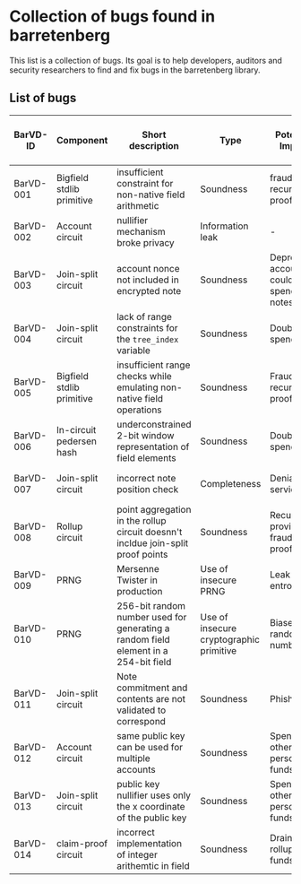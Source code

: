 # Collection of bugs found in barretenberg

This list is a collection of bugs. Its goal is to help developers, auditors and security researchers to find and fix bugs in the barretenberg library.

## List of bugs

| BarVD-ID | Component | Short description | Type | Potential Impact | Mechanism of finding | Found with a tool? | Found internally (yes or no) | Found by | Link to issue | Link to fix | Link to description |
|-----------|-----------|-------------------|------|------------------|----------------------|-------------------|------------------------------|-----------|--------------|------------|---------------------|
| BarVD-001 | Bigfield stdlib primitive| insufficient constraint for non-native field arithmetic | Soundness | fraudulent recursive proofs | Manual code review | No | Yes | | | | [Description](https://medium.com/@jaosef/54dff729a24f) |
| BarVD-002 | Account circuit | nullifier mechanism broke privacy | Information leak | - | Manual code review | No | Yes | | | | [Description](https://medium.com/@jaosef/54dff729a24f) |
| BarVD-003 | Join-split circuit | account nonce not included in encrypted note | Soundness | Deprecated account could spend notes | Manual code review | No | Yes | | | | [Description](https://medium.com/@jaosef/54dff729a24f) |
| BarVD-004 | Join-split circuit | lack of range constraints for the `tree_index` variable | Soundness | Double spending | Manual code review | No | Yes | Wedderburn | | | [Description](https://hackmd.io/@aztec-network/disclosure-of-recent-vulnerabilities) |
| BarVD-005 | Bigfield stdlib primitive | insufficient range checks while emulating non-native field operations | Soundness | Fraudulent recursive proofs | Manual code review | No | No | Xin Gao and Onur Kilic | | | [Description](https://hackmd.io/@aztec-network/disclosure-of-recent-vulnerabilities) |
| BarVD-006 | In-circuit pedersen hash | underconstrained 2-bit window representation of field elements | Soundness | Double spending | Manual code review | No | Yes | @arielgabizon | | | [Description](https://medium.com/aztec-protocol/vulnerabilities-found-in-aztec-2-0-9b80c8bf416c) |
| BarVD-007 | Join-split circuit | incorrect note position check | Completeness | Denial of service | Manual code review | No | Yes | @arielgabizon | | | [Description](https://medium.com/aztec-protocol/vulnerabilities-found-in-aztec-2-0-9b80c8bf416c) |
| BarVD-008 | Rollup circuit | point aggregation in the rollup circuit doesnn't incldue join-split proof points | Soundness | Recursively proving fraudulent proofs | Manual code review | No | Yes | @arielgabizon | | | [Description](https://medium.com/aztec-protocol/vulnerabilities-found-in-aztec-2-0-9b80c8bf416c) |
| BarVD-009 | PRNG | Mersenne Twister in production | Use of insecure PRNG| Leak of entropy | Manual code review | No | No | Daira Hopwood and Sean Bowe | | | [Description](https://medium.com/aztec-protocol/vulnerabilities-found-in-aztec-2-0-9b80c8bf416c) |
| BarVD-010 | PRNG | 256-bit random number used for generating a random field element in a 254-bit field | Use of insecure cryptographic primitive | Biased random number | Manual code review | No | No | Daira Hopwood and Sean Bowe | | | [Description](https://medium.com/aztec-protocol/vulnerabilities-found-in-aztec-2-0-9b80c8bf416c) |
| BarVD-011 | Join-split circuit | Note commitment and contents are not validated to correspond | Soundness | Phishing | Manual code review | No | Yes | @arielgabizon | | | [Description](https://medium.com/aztec-protocol/vulnerabilities-found-in-aztec-2-0-9b80c8bf416c) |
| BarVD-012 | Account circuit | same public key can be used for multiple accounts | Soundness | Spending other person's funds | Manual code review | No | Yes | @arielgabizon | | | [Description](https://hackmd.io/@aztec-network/HJDt63w69?type=view) |
| BarVD-013 | Join-split circuit | public key nullifier uses only the x coordinate of the public key | Soundness | Spending other person's funds | Manual code review | No | Yes | @arielgabizon | | | [Description](https://hackmd.io/@aztec-network/HJDt63w69?type=view) |
| BarVD-014 | claim-proof circuit | incorrect implementation of integer arithemtic in field | Soundness | Draining rollup funds | Manual code review | No | No | [@lucash-dev](https://github.com/lucash-dev) | | | [Description](https://hackmd.io/@aztec-network/claim-proof-bug) |
